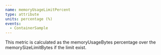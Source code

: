 ```yaml
---
name: memoryUsageLimitPercent
type: attribute
units: percentage (%)
events:
  - ContainerSample
---
```


This metric is calculated as the memoryUsageBytes percentage over the memorySizeLimitBytes if the limit exist.